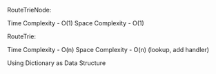 RouteTrieNode:

Time Complexity - O(1) Space Complexity - O(1)

RouteTrie:

Time Complexity - O(n) Space Complexity - O(n) (lookup, add handler)

Using Dictionary as Data Structure
